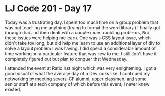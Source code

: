 # LJ Code 201 - Day 17

Today was a frustrating day. I spent too much time on a group problem that was not teaching me anything (trying to format the word library.) I finally got through that and then dealt with a couple more troubling problems, But these issues were helping me learn. One was a CSS layout issue, which didn't take too long, but did help me learn to use an additional layer of div to solve a layout problem I was having. I did spend a considerable amount of time working on a particular feature that was new to me. I still don't have it completely figured out but plan to conquer that Wednesday.

I attended the event at Ratio last night which was very enlightening. I got a good visual of what the average day of a Dev looks like. I continued my networking by meeting several CF alumni, upper classmen, and some senior staff at a tech company of which before this event, I never knew existed.
